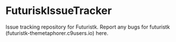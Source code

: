 # FuturiskIssueTracker
Issue tracking repository for Futuristk. Report any bugs for futuristk (futuristk-themetaphorer.c9users.io) here.
